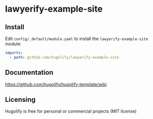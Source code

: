 # lawyerify-example-site

## Install
Edit `config/_default/module.yaml` to install the `lawyerify-example-site` module:
```yml
imports:
  - path: github.com/hugolify/lawyerify-example-site
```

## Documentation
https://github.com/hugolify/hugolify-template/wiki

## Licensing
Hugolify is free for personal or commercial projects (MIT license)
